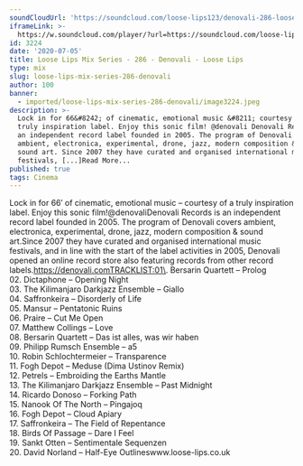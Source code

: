 ```yaml
---
soundCloudUrl: 'https://soundcloud.com/loose-lips123/denovali-286-loose-lips-mix-series'
iframeLink: >-
  https://w.soundcloud.com/player/?url=https://soundcloud.com/loose-lips123/denovali-286-loose-lips-mix-series&color=00aabb&auto_play=false&hide_related=false&show_comments=true&show_user=true&show_reposts=false
id: 3224
date: '2020-07-05'
title: Loose Lips Mix Series - 286 - Denovali - Loose Lips
type: mix
slug: loose-lips-mix-series-286-denovali
author: 100
banner:
  - imported/loose-lips-mix-series-286-denovali/image3224.jpeg
description: >-
  Lock in for 66&#8242; of cinematic, emotional music &#8211; courtesy of a
  truly inspiration label. Enjoy this sonic film! @denovali Denovali Records is
  an independent record label founded in 2005. The program of Denovali covers
  ambient, electronica, experimental, drone, jazz, modern composition &#038;
  sound art. Since 2007 they have curated and organised international music
  festivals, [...]Read More...
published: true
tags: Cinema
---
```

Lock in for 66′ of cinematic, emotional music – courtesy of a truly inspiration label. Enjoy this sonic film!@denovaliDenovali Records is an independent record label founded in 2005. The program of Denovali covers ambient, electronica, experimental, drone, jazz, modern composition & sound art.Since 2007 they have curated and organised international music festivals, and in line with the start of the label activities in 2005, Denovali opened an online record store also featuring records from other record labels.https://denovali.comTRACKLIST:01\. Bersarin Quartett – Prolog  
02\. Dictaphone – Opening Night  
03\. The Kilimanjaro Darkjazz Ensemble – Giallo  
04\. Saffronkeira – Disorderly of Life  
05\. Mansur – Pentatonic Ruins  
06\. Praire – Cut Me Open  
07\. Matthew Collings – Love  
08\. Bersarin Quartett – Das ist alles, was wir haben  
09\. Philipp Rumsch Ensemble – a5  
10\. Robin Schlochtermeier – Transparence  
11\. Fogh Depot – Meduse (Dima Ustinov Remix)  
12\. Petrels – Embroiding the Earths Mantle  
13\. The Kilimanjaro Darkjazz Ensemble – Past Midnight  
14\. Ricardo Donoso – Forking Path  
15\. Nanook Of The North – Pingajoq  
16\. Fogh Depot – Cloud Apiary  
17\. Saffronkeira – The Field of Repentance  
18\. Birds Of Passage – Dare I Feel  
19\. Sankt Otten – Sentimentale Sequenzen  
20\. David Norland – Half-Eye Outlineswww.loose-lips.co.uk